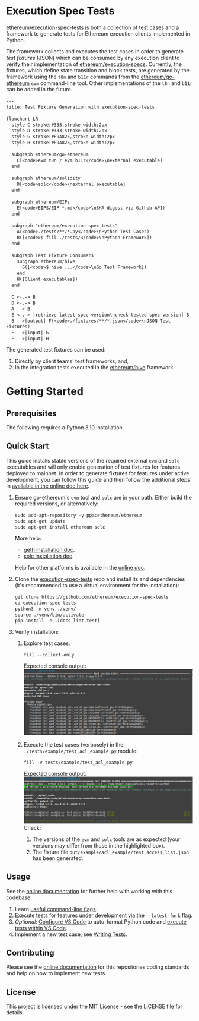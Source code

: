 # Execution Spec Tests

[ethereum/execution-spec-tests](https://github.com/ethereum/execution-spec-tests) is both a collection of test cases and a framework to generate tests for Ethereum execution clients implemented in Python.

The framework collects and executes the test cases in order to generate _test fixtures_ (JSON) which can be consumed by any execution client to verify their implementation of [ethereum/execution-specs](https://github.com/ethereum/execution-specs). Currently, the fixtures, which define state transition and block tests, are generated by the framework using the `t8n` and `b11r` commands from the [ethereum/go-ethereum](https://github.com/ethereum/go-ethereum) `evm` command-line tool. Other implementations of the `t8n` and `b11r` can be added in the future.


```mermaid
---
title: Test Fixture Generation with execution-spec-tests
---
flowchart LR
  style C stroke:#333,stroke-width:2px
  style D stroke:#333,stroke-width:2px
  style G stroke:#F9A825,stroke-width:2px
  style H stroke:#F9A825,stroke-width:2px
  
  subgraph ethereum/go-ethereum
    C[<code>evm t8n / evm b11r</code>\nexternal executable]
  end

  subgraph ethereum/solidity
    D[<code>solc</code>\nexternal executable]
  end

  subgraph ethereum/EIPs
    E(<code>EIPS/EIP-*.md</code>\nSHA digest via Github API)
  end

  subgraph "ethereum/execution-spec-tests"
    A(<code>./tests/**/*.py</code>\nPython Test Cases)
    B([<code>$ fill ./tests/</code>\nPython Framework])
  end

  subgraph Test Fixture Consumers
    subgraph ethereum/hive
      G([<code>$ hive ...</code>\nGo Test Framework])
    end
    H([Client executables])
  end

  C <-.-> B  
  D <-.-> B
  A --> B
  E <-.-> |retrieve latest spec version\ncheck tested spec version| B
  B -->|output| F(<code>./fixtures/**/*.json</code>\nJSON Test Fixtures)
  F -->|input| G
  F -->|input| H
```

The generated test fixtures can be used:

1. Directly by client teams' test frameworks, and,
2. In the integration tests executed in the [ethereum/hive](https://github.com/ethereum/hive) framework.

# Getting Started

## Prerequisites

The following requires a Python 3.10 installation.

## Quick Start

This guide installs stable versions of the required external `evm` and `solc` executables and will only enable generation of test fixtures for features deployed to mainnet. In order to generate fixtures for features under active development, you can follow this guide and then follow the additional steps in [available in the online doc here](https://danceratopz.github.io/execution-spec-tests/getting_started/executing_tests_dev_fork/).

1. Ensure go-ethereum's `evm` tool and `solc` are in your path. Either build the required versions, or alternatively:

    ```console
    sudo add-apt-repository -y ppa:ethereum/ethereum
    sudo apt-get update
    sudo apt-get install ethereum solc
    ```
    More help:

    - [geth installation doc](https://geth.ethereum.org/docs/getting-started/installing-geth#ubuntu-via-ppas).
    - [solc installation doc](https://docs.soliditylang.org/en/latest/installing-solidity.html#linux-packages).

    Help for other platforms is available in the [online doc](https://danceratopz.github.io/execution-spec-tests/getting_started/quick_start/).

2. Clone the [execution-spec-tests](https://github.com/ethereum/execution-spec-tests) repo and install its and dependencies (it's recommended to use a virtual environment for the installation):
   ```console
   git clone https://github.com/ethereum/execution-spec-tests
   cd execution-spec-tests
   python3 -m venv ./venv/
   source ./venv/bin/activate
   pip install -e .[docs,lint,test]
   ```
3. Verify installation:
    1. Explore test cases:
       ```console
       fill --collect-only
       ```
       Expected console output:
         ![Screenshot of pytest test collection console output](docs/getting_started/img/pytest_collect_only.png)
       
    2. Execute the test cases (verbosely) in the `./tests/example/test_acl_example.py` module:
        ```console
        fill -v tests/example/test_acl_example.py
        ```
        Expected console output:
          ![Screenshot of pytest test collection console output](docs/getting_started/img/pytest_run_example.png)
        Check:
       
        1. The versions of the `evm` and `solc` tools are as expected (your versions may differ from those in the highlighted box).
        2. The fixture file `out/example/acl_example/test_access_list.json` has been generated.

## Usage

See the [online documentation](https://danceratopz.github.io/execution-spec-tests/) for further help with working with this codebase:
1. Learn [useful command-line flags](https://danceratopz.github.io/execution-spec-tests/getting_started/executing_tests_command_line/).
2. [Execute tests for features under development](https://danceratopz.github.io/execution-spec-tests/getting_started/executing_tests_dev_fork/) via the `--latest-fork` flag.
3. _Optional:_ [Configure VS Code](https://danceratopz.github.io/execution-spec-tests/getting_started/setup_vs_code/) to auto-format Python code and [execute tests within VS Code](https://danceratopz.github.io/execution-spec-tests/getting_started/executing_tests_vs_code/#executing-and-debugging-test-cases).
4. Implement a new test case, see [Writing Tests](https://danceratopz.github.io/execution-spec-tests/writing_tests/).


## Contributing

Please see the [online documentation](https://danceratopz.github.io/execution-spec-tests/writing_tests/) for this repositories coding standards and help on how to implement new tests.

## License 

This project is licensed under the MIT License - see the [LICENSE](LICENSE) file for details.